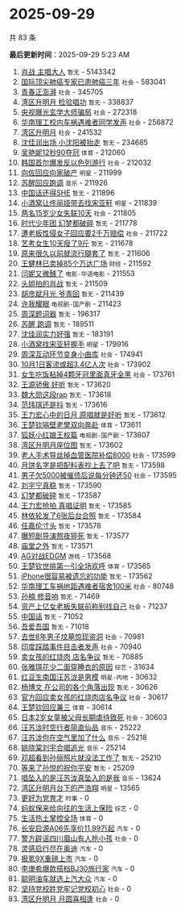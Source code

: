 # 2025-09-29

共 83 条


<!-- BEGIN -->

**最后更新时间**：2025-09-29 5:23 AM
1. [肖战 主唱大人](https://m.weibo.cn/search?containerid=100103type%3D1%26t%3D10%26q%3D%E8%82%96%E6%88%98+%E4%B8%BB%E5%94%B1%E5%A4%A7%E4%BA%BA&stream_entry_id=31&isnewpage=1&extparam=seat%3D1%26stream_entry_id%3D31%26flag%3D4%26lcate%3D5001%26filter_type%3Drealtimehot%26dgr%3D0%26c_type%3D31%26realpos%3D1%26q%3D%25E8%2582%2596%25E6%2588%2598%2520%25E4%25B8%25BB%25E5%2594%25B1%25E5%25A4%25A7%25E4%25BA%25BA%26cate%3D5001%26band_rank%3D1%26pos%3D0%26display_time%3D1759077001%26pre_seqid%3D175907700126502384984128) `暂无` - 5143342
2. [国际顶尖肺癌专家已患肺癌三年](https://m.weibo.cn/search?containerid=100103type%3D1%26t%3D10%26q%3D%23%E5%9B%BD%E9%99%85%E9%A1%B6%E5%B0%96%E8%82%BA%E7%99%8C%E4%B8%93%E5%AE%B6%E5%B7%B2%E6%82%A3%E8%82%BA%E7%99%8C%E4%B8%89%E5%B9%B4%23&stream_entry_id=31&isnewpage=1&extparam=seat%3D1%26stream_entry_id%3D31%26flag%3D2%26lcate%3D5001%26filter_type%3Drealtimehot%26dgr%3D0%26c_type%3D31%26realpos%3D2%26q%3D%2523%25E5%259B%25BD%25E9%2599%2585%25E9%25A1%25B6%25E5%25B0%2596%25E8%2582%25BA%25E7%2599%258C%25E4%25B8%2593%25E5%25AE%25B6%25E5%25B7%25B2%25E6%2582%25A3%25E8%2582%25BA%25E7%2599%258C%25E4%25B8%2589%25E5%25B9%25B4%2523%26cate%3D5001%26band_rank%3D2%26pos%3D1%26display_time%3D1759077001%26pre_seqid%3D175907700126502384984128) `社会` - 583041
3. [青春正澎湃](https://m.weibo.cn/search?containerid=100103type%3D1%26t%3D10%26q%3D%23%E9%9D%92%E6%98%A5%E6%AD%A3%E6%BE%8E%E6%B9%83%23&stream_entry_id=31&isnewpage=1&extparam=seat%3D1%26stream_entry_id%3D31%26flag%3D0%26lcate%3D5001%26filter_type%3Drealtimehot%26dgr%3D0%26c_type%3D31%26realpos%3D3%26q%3D%2523%25E9%259D%2592%25E6%2598%25A5%25E6%25AD%25A3%25E6%25BE%258E%25E6%25B9%2583%2523%26cate%3D5001%26band_rank%3D3%26pos%3D2%26display_time%3D1759077001%26pre_seqid%3D175907700126502384984128) `社会` - 345705
4. [湾区升明月 检验唱功](https://m.weibo.cn/search?containerid=100103type%3D1%26t%3D10%26q%3D%E6%B9%BE%E5%8C%BA%E5%8D%87%E6%98%8E%E6%9C%88+%E6%A3%80%E9%AA%8C%E5%94%B1%E5%8A%9F&stream_entry_id=31&isnewpage=1&extparam=seat%3D1%26stream_entry_id%3D31%26flag%3D2%26lcate%3D5001%26filter_type%3Drealtimehot%26dgr%3D0%26c_type%3D31%26realpos%3D4%26q%3D%25E6%25B9%25BE%25E5%258C%25BA%25E5%258D%2587%25E6%2598%258E%25E6%259C%2588%2520%25E6%25A3%2580%25E9%25AA%258C%25E5%2594%25B1%25E5%258A%259F%26cate%3D5001%26band_rank%3D4%26pos%3D4%26display_time%3D1759077001%26pre_seqid%3D175907700126502384984128) `暂无` - 338837
5. [央视曝光玄学大师骗局](https://m.weibo.cn/search?containerid=100103type%3D1%26t%3D10%26q%3D%23%E5%A4%AE%E8%A7%86%E6%9B%9D%E5%85%89%E7%8E%84%E5%AD%A6%E5%A4%A7%E5%B8%88%E9%AA%97%E5%B1%80%23&stream_entry_id=31&isnewpage=1&extparam=seat%3D1%26stream_entry_id%3D31%26flag%3D0%26lcate%3D5001%26filter_type%3Drealtimehot%26dgr%3D0%26c_type%3D31%26realpos%3D5%26q%3D%2523%25E5%25A4%25AE%25E8%25A7%2586%25E6%259B%259D%25E5%2585%2589%25E7%258E%2584%25E5%25AD%25A6%25E5%25A4%25A7%25E5%25B8%2588%25E9%25AA%2597%25E5%25B1%2580%2523%26cate%3D5001%26band_rank%3D5%26pos%3D5%26display_time%3D1759077001%26pre_seqid%3D175907700126502384984128) `社会` - 272318
6. [华南理工校内车祸遇难者同学发声](https://m.weibo.cn/search?containerid=100103type%3D1%26t%3D10%26q%3D%23%E5%8D%8E%E5%8D%97%E7%90%86%E5%B7%A5%E6%A0%A1%E5%86%85%E8%BD%A6%E7%A5%B8%E9%81%87%E9%9A%BE%E8%80%85%E5%90%8C%E5%AD%A6%E5%8F%91%E5%A3%B0%23&stream_entry_id=31&isnewpage=1&extparam=seat%3D1%26stream_entry_id%3D31%26flag%3D1%26lcate%3D5001%26filter_type%3Drealtimehot%26dgr%3D0%26c_type%3D31%26realpos%3D6%26q%3D%2523%25E5%258D%258E%25E5%258D%2597%25E7%2590%2586%25E5%25B7%25A5%25E6%25A0%25A1%25E5%2586%2585%25E8%25BD%25A6%25E7%25A5%25B8%25E9%2581%2587%25E9%259A%25BE%25E8%2580%2585%25E5%2590%258C%25E5%25AD%25A6%25E5%258F%2591%25E5%25A3%25B0%2523%26cate%3D5001%26band_rank%3D6%26pos%3D6%26display_time%3D1759077001%26pre_seqid%3D175907700126502384984128) `社会` - 256872
7. [湾区升明月](https://m.weibo.cn/search?containerid=100103type%3D1%26t%3D10%26q%3D%E6%B9%BE%E5%8C%BA%E5%8D%87%E6%98%8E%E6%9C%88&stream_entry_id=31&isnewpage=1&extparam=seat%3D1%26stream_entry_id%3D31%26flag%3D16%26lcate%3D5001%26filter_type%3Drealtimehot%26dgr%3D0%26c_type%3D31%26realpos%3D7%26q%3D%25E6%25B9%25BE%25E5%258C%25BA%25E5%258D%2587%25E6%2598%258E%25E6%259C%2588%26cate%3D5001%26band_rank%3D7%26pos%3D8%26display_time%3D1759077001%26pre_seqid%3D175907700126502384984128) `社会` - 241532
8. [沈佳润出场 小沈阳被抬走](https://m.weibo.cn/search?containerid=100103type%3D1%26t%3D10%26q%3D%E6%B2%88%E4%BD%B3%E6%B6%A6%E5%87%BA%E5%9C%BA+%E5%B0%8F%E6%B2%88%E9%98%B3%E8%A2%AB%E6%8A%AC%E8%B5%B0&stream_entry_id=31&isnewpage=1&extparam=seat%3D1%26stream_entry_id%3D31%26flag%3D2%26lcate%3D5001%26filter_type%3Drealtimehot%26dgr%3D0%26c_type%3D31%26realpos%3D8%26q%3D%25E6%25B2%2588%25E4%25BD%25B3%25E6%25B6%25A6%25E5%2587%25BA%25E5%259C%25BA%2520%25E5%25B0%258F%25E6%25B2%2588%25E9%2598%25B3%25E8%25A2%25AB%25E6%258A%25AC%25E8%25B5%25B0%26cate%3D5001%26band_rank%3D8%26pos%3D9%26display_time%3D1759077001%26pre_seqid%3D175907700126502384984128) `暂无` - 234685
9. [吴艳妮12秒90夺冠](https://m.weibo.cn/search?containerid=100103type%3D1%26t%3D10%26q%3D%23%E5%90%B4%E8%89%B3%E5%A6%AE12%E7%A7%9290%E5%A4%BA%E5%86%A0%23&stream_entry_id=31&isnewpage=1&extparam=seat%3D1%26stream_entry_id%3D31%26flag%3D0%26lcate%3D5001%26filter_type%3Drealtimehot%26dgr%3D0%26c_type%3D31%26realpos%3D9%26q%3D%2523%25E5%2590%25B4%25E8%2589%25B3%25E5%25A6%25AE12%25E7%25A7%259290%25E5%25A4%25BA%25E5%2586%25A0%2523%26cate%3D5001%26band_rank%3D9%26pos%3D10%26display_time%3D1759077001%26pre_seqid%3D175907700126502384984128) `体育` - 212060
10. [韩国首尔爆发反以色列游行](https://m.weibo.cn/search?containerid=100103type%3D1%26t%3D10%26q%3D%23%E9%9F%A9%E5%9B%BD%E9%A6%96%E5%B0%94%E7%88%86%E5%8F%91%E5%8F%8D%E4%BB%A5%E8%89%B2%E5%88%97%E6%B8%B8%E8%A1%8C%23&stream_entry_id=31&isnewpage=1&extparam=seat%3D1%26stream_entry_id%3D31%26flag%3D0%26lcate%3D5001%26filter_type%3Drealtimehot%26dgr%3D0%26c_type%3D31%26realpos%3D10%26q%3D%2523%25E9%259F%25A9%25E5%259B%25BD%25E9%25A6%2596%25E5%25B0%2594%25E7%2588%2586%25E5%258F%2591%25E5%258F%258D%25E4%25BB%25A5%25E8%2589%25B2%25E5%2588%2597%25E6%25B8%25B8%25E8%25A1%258C%2523%26cate%3D5001%26band_rank%3D10%26pos%3D11%26display_time%3D1759077001%26pre_seqid%3D175907700126502384984128) `社会` - 212032
11. [向佐回应向家破产](https://m.weibo.cn/search?containerid=100103type%3D1%26t%3D10%26q%3D%23%E5%90%91%E4%BD%90%E5%9B%9E%E5%BA%94%E5%90%91%E5%AE%B6%E7%A0%B4%E4%BA%A7%23&stream_entry_id=31&isnewpage=1&extparam=seat%3D1%26stream_entry_id%3D31%26flag%3D2%26lcate%3D5001%26filter_type%3Drealtimehot%26dgr%3D0%26c_type%3D31%26realpos%3D11%26q%3D%2523%25E5%2590%2591%25E4%25BD%2590%25E5%259B%259E%25E5%25BA%2594%25E5%2590%2591%25E5%25AE%25B6%25E7%25A0%25B4%25E4%25BA%25A7%2523%26cate%3D5001%26band_rank%3D11%26pos%3D12%26display_time%3D1759077001%26pre_seqid%3D175907700126502384984128) `明星` - 211999
12. [苏醒回应跑调](https://m.weibo.cn/search?containerid=100103type%3D1%26t%3D10%26q%3D%23%E8%8B%8F%E9%86%92%E5%9B%9E%E5%BA%94%E8%B7%91%E8%B0%83%23&stream_entry_id=31&isnewpage=1&extparam=seat%3D1%26stream_entry_id%3D31%26flag%3D0%26lcate%3D5001%26filter_type%3Drealtimehot%26dgr%3D0%26c_type%3D31%26realpos%3D12%26q%3D%2523%25E8%258B%258F%25E9%2586%2592%25E5%259B%259E%25E5%25BA%2594%25E8%25B7%2591%25E8%25B0%2583%2523%26cate%3D5001%26band_rank%3D12%26pos%3D13%26display_time%3D1759077001%26pre_seqid%3D175907700126502384984128) `音乐` - 211926
13. [中国话还得SHE](https://m.weibo.cn/search?containerid=100103type%3D1%26t%3D10%26q%3D%E4%B8%AD%E5%9B%BD%E8%AF%9D%E8%BF%98%E5%BE%97SHE&stream_entry_id=31&isnewpage=1&extparam=seat%3D1%26stream_entry_id%3D31%26flag%3D1%26lcate%3D5001%26filter_type%3Drealtimehot%26dgr%3D0%26c_type%3D31%26realpos%3D13%26q%3D%25E4%25B8%25AD%25E5%259B%25BD%25E8%25AF%259D%25E8%25BF%2598%25E5%25BE%2597SHE%26cate%3D5001%26band_rank%3D13%26pos%3D14%26display_time%3D1759077001%26pre_seqid%3D175907700126502384984128) `暂无` - 211896
14. [小酒窝让佟丽娅带去找宋亚轩](https://m.weibo.cn/search?containerid=100103type%3D1%26t%3D10%26q%3D%23%E5%B0%8F%E9%85%92%E7%AA%9D%E8%AE%A9%E4%BD%9F%E4%B8%BD%E5%A8%85%E5%B8%A6%E5%8E%BB%E6%89%BE%E5%AE%8B%E4%BA%9A%E8%BD%A9%23&stream_entry_id=31&isnewpage=1&extparam=seat%3D1%26stream_entry_id%3D31%26flag%3D1%26lcate%3D5001%26filter_type%3Drealtimehot%26dgr%3D0%26c_type%3D31%26realpos%3D14%26q%3D%2523%25E5%25B0%258F%25E9%2585%2592%25E7%25AA%259D%25E8%25AE%25A9%25E4%25BD%259F%25E4%25B8%25BD%25E5%25A8%2585%25E5%25B8%25A6%25E5%258E%25BB%25E6%2589%25BE%25E5%25AE%258B%25E4%25BA%259A%25E8%25BD%25A9%2523%26cate%3D5001%26band_rank%3D14%26pos%3D15%26display_time%3D1759077001%26pre_seqid%3D175907700126502384984128) `明星` - 211839
15. [两名15岁少女失联10天](https://m.weibo.cn/search?containerid=100103type%3D1%26t%3D10%26q%3D%23%E4%B8%A4%E5%90%8D15%E5%B2%81%E5%B0%91%E5%A5%B3%E5%A4%B1%E8%81%9410%E5%A4%A9%23&stream_entry_id=31&isnewpage=1&extparam=seat%3D1%26stream_entry_id%3D31%26flag%3D0%26lcate%3D5001%26filter_type%3Drealtimehot%26dgr%3D0%26c_type%3D31%26realpos%3D15%26q%3D%2523%25E4%25B8%25A4%25E5%2590%258D15%25E5%25B2%2581%25E5%25B0%2591%25E5%25A5%25B3%25E5%25A4%25B1%25E8%2581%259410%25E5%25A4%25A9%2523%26cate%3D5001%26band_rank%3D15%26pos%3D16%26display_time%3D1759077001%26pre_seqid%3D175907700126502384984128) `社会` - 211805
16. [时代少年团 幻梦都破碎](https://m.weibo.cn/search?containerid=100103type%3D1%26t%3D10%26q%3D%E6%97%B6%E4%BB%A3%E5%B0%91%E5%B9%B4%E5%9B%A2+%E5%B9%BB%E6%A2%A6%E9%83%BD%E7%A0%B4%E7%A2%8E&stream_entry_id=31&isnewpage=1&extparam=seat%3D1%26stream_entry_id%3D31%26flag%3D2%26lcate%3D5001%26filter_type%3Drealtimehot%26dgr%3D0%26c_type%3D31%26realpos%3D16%26q%3D%25E6%2597%25B6%25E4%25BB%25A3%25E5%25B0%2591%25E5%25B9%25B4%25E5%259B%25A2%2520%25E5%25B9%25BB%25E6%25A2%25A6%25E9%2583%25BD%25E7%25A0%25B4%25E7%25A2%258E%26cate%3D5001%26band_rank%3D16%26pos%3D17%26display_time%3D1759077001%26pre_seqid%3D175907700126502384984128) `暂无` - 211778
17. [遭老板性侵女子回应要2千万赔偿](https://m.weibo.cn/search?containerid=100103type%3D1%26t%3D10%26q%3D%23%E9%81%AD%E8%80%81%E6%9D%BF%E6%80%A7%E4%BE%B5%E5%A5%B3%E5%AD%90%E5%9B%9E%E5%BA%94%E8%A6%812%E5%8D%83%E4%B8%87%E8%B5%94%E5%81%BF%23&stream_entry_id=31&isnewpage=1&extparam=seat%3D1%26stream_entry_id%3D31%26flag%3D0%26lcate%3D5001%26filter_type%3Drealtimehot%26dgr%3D0%26c_type%3D31%26realpos%3D17%26q%3D%2523%25E9%2581%25AD%25E8%2580%2581%25E6%259D%25BF%25E6%2580%25A7%25E4%25BE%25B5%25E5%25A5%25B3%25E5%25AD%2590%25E5%259B%259E%25E5%25BA%2594%25E8%25A6%25812%25E5%258D%2583%25E4%25B8%2587%25E8%25B5%2594%25E5%2581%25BF%2523%26cate%3D5001%26band_rank%3D17%26pos%3D18%26display_time%3D1759077001%26pre_seqid%3D175907700126502384984128) `社会` - 211722
18. [艺考女生10天瘦了9斤](https://m.weibo.cn/search?containerid=100103type%3D1%26t%3D10%26q%3D%E8%89%BA%E8%80%83%E5%A5%B3%E7%94%9F10%E5%A4%A9%E7%98%A6%E4%BA%869%E6%96%A4&stream_entry_id=31&isnewpage=1&extparam=seat%3D1%26stream_entry_id%3D31%26flag%3D0%26lcate%3D5001%26filter_type%3Drealtimehot%26dgr%3D0%26c_type%3D31%26realpos%3D18%26q%3D%25E8%2589%25BA%25E8%2580%2583%25E5%25A5%25B3%25E7%2594%259F10%25E5%25A4%25A9%25E7%2598%25A6%25E4%25BA%25869%25E6%2596%25A4%26cate%3D5001%26band_rank%3D18%26pos%3D19%26display_time%3D1759077001%26pre_seqid%3D175907700126502384984128) `暂无` - 211678
19. [原来很久以前就流行腿套了](https://m.weibo.cn/search?containerid=100103type%3D1%26t%3D10%26q%3D%E5%8E%9F%E6%9D%A5%E5%BE%88%E4%B9%85%E4%BB%A5%E5%89%8D%E5%B0%B1%E6%B5%81%E8%A1%8C%E8%85%BF%E5%A5%97%E4%BA%86&stream_entry_id=31&isnewpage=1&extparam=seat%3D1%26stream_entry_id%3D31%26flag%3D1%26lcate%3D5001%26filter_type%3Drealtimehot%26dgr%3D0%26c_type%3D31%26realpos%3D19%26q%3D%25E5%258E%259F%25E6%259D%25A5%25E5%25BE%2588%25E4%25B9%2585%25E4%25BB%25A5%25E5%2589%258D%25E5%25B0%25B1%25E6%25B5%2581%25E8%25A1%258C%25E8%2585%25BF%25E5%25A5%2597%25E4%25BA%2586%26cate%3D5001%26band_rank%3D19%26pos%3D20%26display_time%3D1759077001%26pre_seqid%3D175907700126502384984128) `暂无` - 211606
20. [王健林已卖掉85个万达广场](https://m.weibo.cn/search?containerid=100103type%3D1%26t%3D10%26q%3D%23%E7%8E%8B%E5%81%A5%E6%9E%97%E5%B7%B2%E5%8D%96%E6%8E%8985%E4%B8%AA%E4%B8%87%E8%BE%BE%E5%B9%BF%E5%9C%BA%23&stream_entry_id=31&isnewpage=1&extparam=seat%3D1%26stream_entry_id%3D31%26flag%3D0%26lcate%3D5001%26filter_type%3Drealtimehot%26dgr%3D0%26c_type%3D31%26realpos%3D20%26q%3D%2523%25E7%258E%258B%25E5%2581%25A5%25E6%259E%2597%25E5%25B7%25B2%25E5%258D%2596%25E6%258E%258985%25E4%25B8%25AA%25E4%25B8%2587%25E8%25BE%25BE%25E5%25B9%25BF%25E5%259C%25BA%2523%26cate%3D5001%26band_rank%3D20%26pos%3D21%26display_time%3D1759077001%26pre_seqid%3D175907700126502384984128) `财经` - 211592
21. [闫妮又微醺了](https://m.weibo.cn/search?containerid=100103type%3D1%26t%3D10%26q%3D%E9%97%AB%E5%A6%AE%E5%8F%88%E5%BE%AE%E9%86%BA%E4%BA%86&stream_entry_id=31&isnewpage=1&extparam=seat%3D1%26stream_entry_id%3D31%26flag%3D1%26lcate%3D5001%26filter_type%3Drealtimehot%26dgr%3D0%26c_type%3D31%26realpos%3D21%26q%3D%25E9%2597%25AB%25E5%25A6%25AE%25E5%258F%2588%25E5%25BE%25AE%25E9%2586%25BA%25E4%25BA%2586%26cate%3D5001%26band_rank%3D21%26pos%3D22%26display_time%3D1759077001%26pre_seqid%3D175907700126502384984128) `电影-华语电影` - 211553
22. [头姐拍的肖战](https://m.weibo.cn/search?containerid=100103type%3D1%26t%3D10%26q%3D%E5%A4%B4%E5%A7%90%E6%8B%8D%E7%9A%84%E8%82%96%E6%88%98&stream_entry_id=31&isnewpage=1&extparam=seat%3D1%26stream_entry_id%3D31%26flag%3D1%26lcate%3D5001%26filter_type%3Drealtimehot%26dgr%3D0%26c_type%3D31%26realpos%3D22%26q%3D%25E5%25A4%25B4%25E5%25A7%2590%25E6%258B%258D%25E7%259A%2584%25E8%2582%2596%25E6%2588%2598%26cate%3D5001%26band_rank%3D22%26pos%3D23%26display_time%3D1759077001%26pre_seqid%3D175907700126502384984128) `暂无` - 211509
23. [胡彦斌月光 爷青回](https://m.weibo.cn/search?containerid=100103type%3D1%26t%3D10%26q%3D%E8%83%A1%E5%BD%A6%E6%96%8C%E6%9C%88%E5%85%89+%E7%88%B7%E9%9D%92%E5%9B%9E&stream_entry_id=31&isnewpage=1&extparam=seat%3D1%26stream_entry_id%3D31%26flag%3D1%26lcate%3D5001%26filter_type%3Drealtimehot%26dgr%3D0%26c_type%3D31%26realpos%3D23%26q%3D%25E8%2583%25A1%25E5%25BD%25A6%25E6%2596%258C%25E6%259C%2588%25E5%2585%2589%2520%25E7%2588%25B7%25E9%259D%2592%25E5%259B%259E%26cate%3D5001%26band_rank%3D23%26pos%3D24%26display_time%3D1759077001%26pre_seqid%3D175907700126502384984128) `暂无` - 211439
24. [许我耀眼](https://m.weibo.cn/search?containerid=100103type%3D1%26t%3D10%26q%3D%E8%AE%B8%E6%88%91%E8%80%80%E7%9C%BC&stream_entry_id=31&isnewpage=1&extparam=seat%3D1%26stream_entry_id%3D31%26flag%3D1%26lcate%3D5001%26filter_type%3Drealtimehot%26dgr%3D0%26c_type%3D31%26realpos%3D24%26q%3D%25E8%25AE%25B8%25E6%2588%2591%25E8%2580%2580%25E7%259C%25BC%26cate%3D5001%26band_rank%3D24%26pos%3D25%26display_time%3D1759077001%26pre_seqid%3D175907700126502384984128) `电视剧-国产剧` - 211423
25. [周深题词器](https://m.weibo.cn/search?containerid=100103type%3D1%26t%3D10%26q%3D%E5%91%A8%E6%B7%B1%E9%A2%98%E8%AF%8D%E5%99%A8&stream_entry_id=31&isnewpage=1&extparam=seat%3D1%26stream_entry_id%3D31%26flag%3D1%26lcate%3D5001%26filter_type%3Drealtimehot%26dgr%3D0%26c_type%3D31%26realpos%3D25%26q%3D%25E5%2591%25A8%25E6%25B7%25B1%25E9%25A2%2598%25E8%25AF%258D%25E5%2599%25A8%26cate%3D5001%26band_rank%3D25%26pos%3D26%26display_time%3D1759077001%26pre_seqid%3D175907700126502384984128) `暂无` - 196317
26. [苏醒 跑调](https://m.weibo.cn/search?containerid=100103type%3D1%26t%3D10%26q%3D%E8%8B%8F%E9%86%92+%E8%B7%91%E8%B0%83&stream_entry_id=31&isnewpage=1&extparam=seat%3D1%26stream_entry_id%3D31%26flag%3D0%26lcate%3D5001%26filter_type%3Drealtimehot%26dgr%3D0%26c_type%3D31%26realpos%3D26%26q%3D%25E8%258B%258F%25E9%2586%2592%2520%25E8%25B7%2591%25E8%25B0%2583%26cate%3D5001%26band_rank%3D26%26pos%3D27%26display_time%3D1759077001%26pre_seqid%3D175907700126502384984128) `暂无` - 189511
27. [沈佳润实力好强](https://m.weibo.cn/search?containerid=100103type%3D1%26t%3D10%26q%3D%E6%B2%88%E4%BD%B3%E6%B6%A6%E5%AE%9E%E5%8A%9B%E5%A5%BD%E5%BC%BA&stream_entry_id=31&isnewpage=1&extparam=seat%3D1%26stream_entry_id%3D31%26flag%3D1%26lcate%3D5001%26filter_type%3Drealtimehot%26dgr%3D0%26c_type%3D31%26realpos%3D27%26q%3D%25E6%25B2%2588%25E4%25BD%25B3%25E6%25B6%25A6%25E5%25AE%259E%25E5%258A%259B%25E5%25A5%25BD%25E5%25BC%25BA%26cate%3D5001%26band_rank%3D27%26pos%3D28%26display_time%3D1759077001%26pre_seqid%3D175907700126502384984128) `暂无` - 183191
28. [小酒窝找宋亚轩握手](https://m.weibo.cn/search?containerid=100103type%3D1%26t%3D10%26q%3D%23%E5%B0%8F%E9%85%92%E7%AA%9D%E6%89%BE%E5%AE%8B%E4%BA%9A%E8%BD%A9%E6%8F%A1%E6%89%8B%23&stream_entry_id=31&isnewpage=1&extparam=seat%3D1%26stream_entry_id%3D31%26flag%3D0%26lcate%3D5001%26filter_type%3Drealtimehot%26dgr%3D0%26c_type%3D31%26realpos%3D28%26q%3D%2523%25E5%25B0%258F%25E9%2585%2592%25E7%25AA%259D%25E6%2589%25BE%25E5%25AE%258B%25E4%25BA%259A%25E8%25BD%25A9%25E6%258F%25A1%25E6%2589%258B%2523%26cate%3D5001%26band_rank%3D28%26pos%3D29%26display_time%3D1759077001%26pre_seqid%3D175907700126502384984128) `明星` - 179916
29. [周深互动环节变身小曲库](https://m.weibo.cn/search?containerid=100103type%3D1%26t%3D10%26q%3D%23%E5%91%A8%E6%B7%B1%E4%BA%92%E5%8A%A8%E7%8E%AF%E8%8A%82%E5%8F%98%E8%BA%AB%E5%B0%8F%E6%9B%B2%E5%BA%93%23&stream_entry_id=31&isnewpage=1&extparam=seat%3D1%26stream_entry_id%3D31%26flag%3D1%26lcate%3D5001%26filter_type%3Drealtimehot%26dgr%3D0%26c_type%3D31%26realpos%3D29%26q%3D%2523%25E5%2591%25A8%25E6%25B7%25B1%25E4%25BA%2592%25E5%258A%25A8%25E7%258E%25AF%25E8%258A%2582%25E5%258F%2598%25E8%25BA%25AB%25E5%25B0%258F%25E6%259B%25B2%25E5%25BA%2593%2523%26cate%3D5001%26band_rank%3D29%26pos%3D30%26display_time%3D1759077001%26pre_seqid%3D175907700126502384984128) `社会` - 174941
30. [10月1日客流或超3.4亿人次](https://m.weibo.cn/search?containerid=100103type%3D1%26t%3D10%26q%3D%2310%E6%9C%881%E6%97%A5%E5%AE%A2%E6%B5%81%E6%88%96%E8%B6%853.4%E4%BA%BF%E4%BA%BA%E6%AC%A1%23&stream_entry_id=31&isnewpage=1&extparam=seat%3D1%26q%3D%252310%25E6%259C%25881%25E6%2597%25A5%25E5%25AE%25A2%25E6%25B5%2581%25E6%2588%2596%25E8%25B6%25853.4%25E4%25BA%25BF%25E4%25BA%25BA%25E6%25AC%25A1%2523%26flag%3D0%26cate%3D5001%26pos%3D2%26stream_entry_id%3D31%26band_rank%3D3%26lcate%3D5001%26dgr%3D0%26filter_type%3Drealtimehot%26realpos%3D3%26c_type%3D31%26display_time%3D1759080119%26pre_seqid%3D17590801194220236370577) `社会` - 173902
31. [女生吃饭粘掉4颗牙冠里面真牙全黑](https://m.weibo.cn/search?containerid=100103type%3D1%26t%3D10%26q%3D%23%E5%A5%B3%E7%94%9F%E5%90%83%E9%A5%AD%E7%B2%98%E6%8E%894%E9%A2%97%E7%89%99%E5%86%A0%E9%87%8C%E9%9D%A2%E7%9C%9F%E7%89%99%E5%85%A8%E9%BB%91%23&stream_entry_id=31&isnewpage=1&extparam=seat%3D1%26stream_entry_id%3D31%26flag%3D0%26lcate%3D5001%26filter_type%3Drealtimehot%26dgr%3D0%26c_type%3D31%26realpos%3D30%26q%3D%2523%25E5%25A5%25B3%25E7%2594%259F%25E5%2590%2583%25E9%25A5%25AD%25E7%25B2%2598%25E6%258E%25894%25E9%25A2%2597%25E7%2589%2599%25E5%2586%25A0%25E9%2587%258C%25E9%259D%25A2%25E7%259C%259F%25E7%2589%2599%25E5%2585%25A8%25E9%25BB%2591%2523%26cate%3D5001%26band_rank%3D30%26pos%3D31%26display_time%3D1759077001%26pre_seqid%3D175907700126502384984128) `社会` - 173761
32. [王源骄傲 好听](https://m.weibo.cn/search?containerid=100103type%3D1%26t%3D10%26q%3D%E7%8E%8B%E6%BA%90%E9%AA%84%E5%82%B2+%E5%A5%BD%E5%90%AC&stream_entry_id=31&isnewpage=1&extparam=seat%3D1%26stream_entry_id%3D31%26flag%3D0%26lcate%3D5001%26filter_type%3Drealtimehot%26dgr%3D0%26c_type%3D31%26realpos%3D31%26q%3D%25E7%258E%258B%25E6%25BA%2590%25E9%25AA%2584%25E5%2582%25B2%2520%25E5%25A5%25BD%25E5%2590%25AC%26cate%3D5001%26band_rank%3D31%26pos%3D32%26display_time%3D1759077001%26pre_seqid%3D175907700126502384984128) `暂无` - 173620
33. [魏大勋这段rap](https://m.weibo.cn/search?containerid=100103type%3D1%26t%3D10%26q%3D%E9%AD%8F%E5%A4%A7%E5%8B%8B%E8%BF%99%E6%AE%B5rap&stream_entry_id=31&isnewpage=1&extparam=seat%3D1%26stream_entry_id%3D31%26flag%3D1%26lcate%3D5001%26filter_type%3Drealtimehot%26dgr%3D0%26c_type%3D31%26realpos%3D32%26q%3D%25E9%25AD%258F%25E5%25A4%25A7%25E5%258B%258B%25E8%25BF%2599%25E6%25AE%25B5rap%26cate%3D5001%26band_rank%3D32%26pos%3D33%26display_time%3D1759077001%26pre_seqid%3D175907700126502384984128) `暂无` - 173618
34. [范玮琪还是抖](https://m.weibo.cn/search?containerid=100103type%3D1%26t%3D10%26q%3D%E8%8C%83%E7%8E%AE%E7%90%AA%E8%BF%98%E6%98%AF%E6%8A%96&stream_entry_id=31&isnewpage=1&extparam=seat%3D1%26stream_entry_id%3D31%26flag%3D0%26lcate%3D5001%26filter_type%3Drealtimehot%26dgr%3D0%26c_type%3D31%26realpos%3D33%26q%3D%25E8%258C%2583%25E7%258E%25AE%25E7%2590%25AA%25E8%25BF%2598%25E6%2598%25AF%25E6%258A%2596%26cate%3D5001%26band_rank%3D33%26pos%3D34%26display_time%3D1759077001%26pre_seqid%3D175907700126502384984128) `暂无` - 173616
35. [王力宏心中的日月 原唱就是好听](https://m.weibo.cn/search?containerid=100103type%3D1%26t%3D10%26q%3D%E7%8E%8B%E5%8A%9B%E5%AE%8F%E5%BF%83%E4%B8%AD%E7%9A%84%E6%97%A5%E6%9C%88+%E5%8E%9F%E5%94%B1%E5%B0%B1%E6%98%AF%E5%A5%BD%E5%90%AC&stream_entry_id=31&isnewpage=1&extparam=seat%3D1%26stream_entry_id%3D31%26flag%3D1%26lcate%3D5001%26filter_type%3Drealtimehot%26dgr%3D0%26c_type%3D31%26realpos%3D34%26q%3D%25E7%258E%258B%25E5%258A%259B%25E5%25AE%258F%25E5%25BF%2583%25E4%25B8%25AD%25E7%259A%2584%25E6%2597%25A5%25E6%259C%2588%2520%25E5%258E%259F%25E5%2594%25B1%25E5%25B0%25B1%25E6%2598%25AF%25E5%25A5%25BD%25E5%2590%25AC%26cate%3D5001%26band_rank%3D34%26pos%3D35%26display_time%3D1759077001%26pre_seqid%3D175907700126502384984128) `暂无` - 173612
36. [王楚钦隔壁老樊双向奔赴](https://m.weibo.cn/search?containerid=100103type%3D1%26t%3D10%26q%3D%23%E7%8E%8B%E6%A5%9A%E9%92%A6%E9%9A%94%E5%A3%81%E8%80%81%E6%A8%8A%E5%8F%8C%E5%90%91%E5%A5%94%E8%B5%B4%23&stream_entry_id=31&isnewpage=1&extparam=seat%3D1%26stream_entry_id%3D31%26flag%3D1%26lcate%3D5001%26filter_type%3Drealtimehot%26dgr%3D0%26c_type%3D31%26realpos%3D35%26q%3D%2523%25E7%258E%258B%25E6%25A5%259A%25E9%2592%25A6%25E9%259A%2594%25E5%25A3%2581%25E8%2580%2581%25E6%25A8%258A%25E5%258F%258C%25E5%2590%2591%25E5%25A5%2594%25E8%25B5%25B4%2523%26cate%3D5001%26band_rank%3D35%26pos%3D36%26display_time%3D1759077001%26pre_seqid%3D175907700126502384984128) `体育` - 173611
37. [狐妖小红娘王权篇](https://m.weibo.cn/search?containerid=100103type%3D1%26t%3D10%26q%3D%E7%8B%90%E5%A6%96%E5%B0%8F%E7%BA%A2%E5%A8%98%E7%8E%8B%E6%9D%83%E7%AF%87&stream_entry_id=31&isnewpage=1&extparam=seat%3D1%26stream_entry_id%3D31%26flag%3D1%26lcate%3D5001%26filter_type%3Drealtimehot%26dgr%3D0%26c_type%3D31%26realpos%3D36%26q%3D%25E7%258B%2590%25E5%25A6%2596%25E5%25B0%258F%25E7%25BA%25A2%25E5%25A8%2598%25E7%258E%258B%25E6%259D%2583%25E7%25AF%2587%26cate%3D5001%26band_rank%3D36%26pos%3D37%26display_time%3D1759077001%26pre_seqid%3D175907700126502384984128) `电视剧-国产剧` - 173607
38. [湾区升明月座位图](https://m.weibo.cn/search?containerid=100103type%3D1%26t%3D10%26q%3D%E6%B9%BE%E5%8C%BA%E5%8D%87%E6%98%8E%E6%9C%88%E5%BA%A7%E4%BD%8D%E5%9B%BE&stream_entry_id=31&isnewpage=1&extparam=seat%3D1%26stream_entry_id%3D31%26flag%3D1%26lcate%3D5001%26filter_type%3Drealtimehot%26dgr%3D0%26c_type%3D31%26realpos%3D37%26q%3D%25E6%25B9%25BE%25E5%258C%25BA%25E5%258D%2587%25E6%2598%258E%25E6%259C%2588%25E5%25BA%25A7%25E4%25BD%258D%25E5%259B%25BE%26cate%3D5001%26band_rank%3D37%26pos%3D38%26display_time%3D1759077001%26pre_seqid%3D175907700126502384984128) `暂无` - 173602
39. [老人手术导丝掉血管医院补偿8000](https://m.weibo.cn/search?containerid=100103type%3D1%26t%3D10%26q%3D%23%E8%80%81%E4%BA%BA%E6%89%8B%E6%9C%AF%E5%AF%BC%E4%B8%9D%E6%8E%89%E8%A1%80%E7%AE%A1%E5%8C%BB%E9%99%A2%E8%A1%A5%E5%81%BF8000%23&stream_entry_id=31&isnewpage=1&extparam=seat%3D1%26stream_entry_id%3D31%26flag%3D0%26lcate%3D5001%26filter_type%3Drealtimehot%26dgr%3D0%26c_type%3D31%26realpos%3D38%26q%3D%2523%25E8%2580%2581%25E4%25BA%25BA%25E6%2589%258B%25E6%259C%25AF%25E5%25AF%25BC%25E4%25B8%259D%25E6%258E%2589%25E8%25A1%2580%25E7%25AE%25A1%25E5%258C%25BB%25E9%2599%25A2%25E8%25A1%25A5%25E5%2581%25BF8000%2523%26cate%3D5001%26band_rank%3D38%26pos%3D39%26display_time%3D1759077001%26pre_seqid%3D175907700126502384984128) `社会` - 173599
40. [月饼名字是把配料表抄上去了吧](https://m.weibo.cn/search?containerid=100103type%3D1%26t%3D10%26q%3D%E6%9C%88%E9%A5%BC%E5%90%8D%E5%AD%97%E6%98%AF%E6%8A%8A%E9%85%8D%E6%96%99%E8%A1%A8%E6%8A%84%E4%B8%8A%E5%8E%BB%E4%BA%86%E5%90%A7&stream_entry_id=31&isnewpage=1&extparam=seat%3D1%26stream_entry_id%3D31%26flag%3D0%26lcate%3D5001%26filter_type%3Drealtimehot%26dgr%3D0%26c_type%3D31%26realpos%3D39%26q%3D%25E6%259C%2588%25E9%25A5%25BC%25E5%2590%258D%25E5%25AD%2597%25E6%2598%25AF%25E6%258A%258A%25E9%2585%258D%25E6%2596%2599%25E8%25A1%25A8%25E6%258A%2584%25E4%25B8%258A%25E5%258E%25BB%25E4%25BA%2586%25E5%2590%25A7%26cate%3D5001%26band_rank%3D39%26pos%3D40%26display_time%3D1759077001%26pre_seqid%3D175907700126502384984128) `暂无` - 173598
41. [男子欠5000被催债后说每分钟还50](https://m.weibo.cn/search?containerid=100103type%3D1%26t%3D10%26q%3D%23%E7%94%B7%E5%AD%90%E6%AC%A05000%E8%A2%AB%E5%82%AC%E5%80%BA%E5%90%8E%E8%AF%B4%E6%AF%8F%E5%88%86%E9%92%9F%E8%BF%9850%23&stream_entry_id=31&isnewpage=1&extparam=seat%3D1%26stream_entry_id%3D31%26flag%3D0%26lcate%3D5001%26filter_type%3Drealtimehot%26dgr%3D0%26c_type%3D31%26realpos%3D40%26q%3D%2523%25E7%2594%25B7%25E5%25AD%2590%25E6%25AC%25A05000%25E8%25A2%25AB%25E5%2582%25AC%25E5%2580%25BA%25E5%2590%258E%25E8%25AF%25B4%25E6%25AF%258F%25E5%2588%2586%25E9%2592%259F%25E8%25BF%259850%2523%26cate%3D5001%26band_rank%3D40%26pos%3D41%26display_time%3D1759077001%26pre_seqid%3D175907700126502384984128) `社会` - 173595
42. [刘宇宁真稳](https://m.weibo.cn/search?containerid=100103type%3D1%26t%3D10%26q%3D%E5%88%98%E5%AE%87%E5%AE%81%E7%9C%9F%E7%A8%B3&stream_entry_id=31&isnewpage=1&extparam=seat%3D1%26stream_entry_id%3D31%26flag%3D0%26lcate%3D5001%26filter_type%3Drealtimehot%26dgr%3D0%26c_type%3D31%26realpos%3D41%26q%3D%25E5%2588%2598%25E5%25AE%2587%25E5%25AE%2581%25E7%259C%259F%25E7%25A8%25B3%26cate%3D5001%26band_rank%3D41%26pos%3D42%26display_time%3D1759077001%26pre_seqid%3D175907700126502384984128) `暂无` - 173590
43. [幻梦都破碎](https://m.weibo.cn/search?containerid=100103type%3D1%26t%3D10%26q%3D%E5%B9%BB%E6%A2%A6%E9%83%BD%E7%A0%B4%E7%A2%8E&stream_entry_id=31&isnewpage=1&extparam=seat%3D1%26stream_entry_id%3D31%26flag%3D1%26lcate%3D5001%26filter_type%3Drealtimehot%26dgr%3D0%26c_type%3D31%26realpos%3D42%26q%3D%25E5%25B9%25BB%25E6%25A2%25A6%25E9%2583%25BD%25E7%25A0%25B4%25E7%25A2%258E%26cate%3D5001%26band_rank%3D42%26pos%3D43%26display_time%3D1759077001%26pre_seqid%3D175907700126502384984128) `暂无` - 173587
44. [王力宏抢拍 真唱证明](https://m.weibo.cn/search?containerid=100103type%3D1%26t%3D10%26q%3D%E7%8E%8B%E5%8A%9B%E5%AE%8F%E6%8A%A2%E6%8B%8D+%E7%9C%9F%E5%94%B1%E8%AF%81%E6%98%8E&stream_entry_id=31&isnewpage=1&extparam=seat%3D1%26stream_entry_id%3D31%26flag%3D0%26lcate%3D5001%26filter_type%3Drealtimehot%26dgr%3D0%26c_type%3D31%26realpos%3D43%26q%3D%25E7%258E%258B%25E5%258A%259B%25E5%25AE%258F%25E6%258A%25A2%25E6%258B%258D%2520%25E7%259C%259F%25E5%2594%25B1%25E8%25AF%2581%25E6%2598%258E%26cate%3D5001%26band_rank%3D43%26pos%3D44%26display_time%3D1759077001%26pre_seqid%3D175907700126502384984128) `暂无` - 173585
45. [林依轮发了6张后台合照](https://m.weibo.cn/search?containerid=100103type%3D1%26t%3D10%26q%3D%E6%9E%97%E4%BE%9D%E8%BD%AE%E5%8F%91%E4%BA%866%E5%BC%A0%E5%90%8E%E5%8F%B0%E5%90%88%E7%85%A7&stream_entry_id=31&isnewpage=1&extparam=seat%3D1%26stream_entry_id%3D31%26flag%3D1%26lcate%3D5001%26filter_type%3Drealtimehot%26dgr%3D0%26c_type%3D31%26realpos%3D44%26q%3D%25E6%259E%2597%25E4%25BE%259D%25E8%25BD%25AE%25E5%258F%2591%25E4%25BA%25866%25E5%25BC%25A0%25E5%2590%258E%25E5%258F%25B0%25E5%2590%2588%25E7%2585%25A7%26cate%3D5001%26band_rank%3D44%26pos%3D45%26display_time%3D1759077001%26pre_seqid%3D175907700126502384984128) `暂无` - 173584
46. [任嘉伦寸头](https://m.weibo.cn/search?containerid=100103type%3D1%26t%3D10%26q%3D%E4%BB%BB%E5%98%89%E4%BC%A6%E5%AF%B8%E5%A4%B4&stream_entry_id=31&isnewpage=1&extparam=seat%3D1%26stream_entry_id%3D31%26flag%3D0%26lcate%3D5001%26filter_type%3Drealtimehot%26dgr%3D0%26c_type%3D31%26realpos%3D45%26q%3D%25E4%25BB%25BB%25E5%2598%2589%25E4%25BC%25A6%25E5%25AF%25B8%25E5%25A4%25B4%26cate%3D5001%26band_rank%3D45%26pos%3D46%26display_time%3D1759077001%26pre_seqid%3D175907700126502384984128) `暂无` - 173578
47. [曝短剧导演熬夜猝死](https://m.weibo.cn/search?containerid=100103type%3D1%26t%3D10%26q%3D%E6%9B%9D%E7%9F%AD%E5%89%A7%E5%AF%BC%E6%BC%94%E7%86%AC%E5%A4%9C%E7%8C%9D%E6%AD%BB&stream_entry_id=31&isnewpage=1&extparam=seat%3D1%26stream_entry_id%3D31%26flag%3D0%26lcate%3D5001%26filter_type%3Drealtimehot%26dgr%3D0%26c_type%3D31%26realpos%3D46%26q%3D%25E6%259B%259D%25E7%259F%25AD%25E5%2589%25A7%25E5%25AF%25BC%25E6%25BC%2594%25E7%2586%25AC%25E5%25A4%259C%25E7%258C%259D%25E6%25AD%25BB%26cate%3D5001%26band_rank%3D46%26pos%3D47%26display_time%3D1759077001%26pre_seqid%3D175907700126502384984128) `暂无` - 173577
48. [庙堂之外](https://m.weibo.cn/search?containerid=100103type%3D1%26t%3D10%26q%3D%E5%BA%99%E5%A0%82%E4%B9%8B%E5%A4%96&stream_entry_id=31&isnewpage=1&extparam=seat%3D1%26stream_entry_id%3D31%26flag%3D1%26lcate%3D5001%26filter_type%3Drealtimehot%26dgr%3D0%26c_type%3D31%26realpos%3D47%26q%3D%25E5%25BA%2599%25E5%25A0%2582%25E4%25B9%258B%25E5%25A4%2596%26cate%3D5001%26band_rank%3D47%26pos%3D48%26display_time%3D1759077001%26pre_seqid%3D175907700126502384984128) `暂无` - 173571
49. [AG对战EDGM](https://m.weibo.cn/search?containerid=100103type%3D1%26t%3D10%26q%3D%23AG%E5%AF%B9%E6%88%98EDGM%23&stream_entry_id=31&isnewpage=1&extparam=seat%3D1%26stream_entry_id%3D31%26flag%3D0%26lcate%3D5001%26filter_type%3Drealtimehot%26dgr%3D0%26c_type%3D31%26realpos%3D48%26q%3D%2523AG%25E5%25AF%25B9%25E6%2588%2598EDGM%2523%26cate%3D5001%26band_rank%3D48%26pos%3D49%26display_time%3D1759077001%26pre_seqid%3D175907700126502384984128) `游戏` - 173568
50. [王楚钦世排第一引全场欢呼](https://m.weibo.cn/search?containerid=100103type%3D1%26t%3D10%26q%3D%23%E7%8E%8B%E6%A5%9A%E9%92%A6%E4%B8%96%E6%8E%92%E7%AC%AC%E4%B8%80%E5%BC%95%E5%85%A8%E5%9C%BA%E6%AC%A2%E5%91%BC%23&stream_entry_id=31&isnewpage=1&extparam=seat%3D1%26stream_entry_id%3D31%26flag%3D1%26lcate%3D5001%26filter_type%3Drealtimehot%26dgr%3D0%26c_type%3D31%26realpos%3D49%26q%3D%2523%25E7%258E%258B%25E6%25A5%259A%25E9%2592%25A6%25E4%25B8%2596%25E6%258E%2592%25E7%25AC%25AC%25E4%25B8%2580%25E5%25BC%2595%25E5%2585%25A8%25E5%259C%25BA%25E6%25AC%25A2%25E5%2591%25BC%2523%26cate%3D5001%26band_rank%3D49%26pos%3D50%26display_time%3D1759077001%26pre_seqid%3D175907700126502384984128) `体育` - 173565
51. [iPhone很容易被遗忘的功能](https://m.weibo.cn/search?containerid=100103type%3D1%26t%3D10%26q%3DiPhone%E5%BE%88%E5%AE%B9%E6%98%93%E8%A2%AB%E9%81%97%E5%BF%98%E7%9A%84%E5%8A%9F%E8%83%BD&stream_entry_id=31&isnewpage=1&extparam=seat%3D1%26stream_entry_id%3D31%26flag%3D0%26lcate%3D5001%26filter_type%3Drealtimehot%26dgr%3D0%26c_type%3D31%26realpos%3D50%26q%3DiPhone%25E5%25BE%2588%25E5%25AE%25B9%25E6%2598%2593%25E8%25A2%25AB%25E9%2581%2597%25E5%25BF%2598%25E7%259A%2584%25E5%258A%259F%25E8%2583%25BD%26cate%3D5001%26band_rank%3D50%26pos%3D51%26display_time%3D1759077001%26pre_seqid%3D175907700126502384984128) `暂无` - 173562
52. [华南理工车祸地距遇难者宿舍100米](https://m.weibo.cn/search?containerid=100103type%3D1%26t%3D10%26q%3D%23%E5%8D%8E%E5%8D%97%E7%90%86%E5%B7%A5%E8%BD%A6%E7%A5%B8%E5%9C%B0%E8%B7%9D%E9%81%87%E9%9A%BE%E8%80%85%E5%AE%BF%E8%88%8D100%E7%B1%B3%23&stream_entry_id=31&isnewpage=1&extparam=seat%3D1%26q%3D%2523%25E5%258D%258E%25E5%258D%2597%25E7%2590%2586%25E5%25B7%25A5%25E8%25BD%25A6%25E7%25A5%25B8%25E5%259C%25B0%25E8%25B7%259D%25E9%2581%2587%25E9%259A%25BE%25E8%2580%2585%25E5%25AE%25BF%25E8%2588%258D100%25E7%25B1%25B3%2523%26flag%3D1%26cate%3D5001%26pos%3D23%26stream_entry_id%3D31%26band_rank%3D22%26lcate%3D5001%26dgr%3D0%26filter_type%3Drealtimehot%26realpos%3D22%26c_type%3D31%26display_time%3D1759080119%26pre_seqid%3D17590801194220236370577) `社会` - 80748
53. [孙楠 修音响](https://m.weibo.cn/search?containerid=100103type%3D1%26t%3D10%26q%3D%E5%AD%99%E6%A5%A0+%E4%BF%AE%E9%9F%B3%E5%93%8D&stream_entry_id=31&isnewpage=1&extparam=seat%3D1%26q%3D%25E5%25AD%2599%25E6%25A5%25A0%2520%25E4%25BF%25AE%25E9%259F%25B3%25E5%2593%258D%26flag%3D1%26cate%3D5001%26pos%3D34%26stream_entry_id%3D31%26band_rank%3D33%26lcate%3D5001%26dgr%3D0%26filter_type%3Drealtimehot%26realpos%3D33%26c_type%3D31%26display_time%3D1759080119%26pre_seqid%3D17590801194220236370577) `暂无` - 71469
54. [资产上亿女老板失联前称别找自己](https://m.weibo.cn/search?containerid=100103type%3D1%26t%3D10%26q%3D%23%E8%B5%84%E4%BA%A7%E4%B8%8A%E4%BA%BF%E5%A5%B3%E8%80%81%E6%9D%BF%E5%A4%B1%E8%81%94%E5%89%8D%E7%A7%B0%E5%88%AB%E6%89%BE%E8%87%AA%E5%B7%B1%23&stream_entry_id=31&isnewpage=1&extparam=seat%3D1%26q%3D%2523%25E8%25B5%2584%25E4%25BA%25A7%25E4%25B8%258A%25E4%25BA%25BF%25E5%25A5%25B3%25E8%2580%2581%25E6%259D%25BF%25E5%25A4%25B1%25E8%2581%2594%25E5%2589%258D%25E7%25A7%25B0%25E5%2588%25AB%25E6%2589%25BE%25E8%2587%25AA%25E5%25B7%25B1%2523%26flag%3D1%26cate%3D5001%26pos%3D41%26stream_entry_id%3D31%26band_rank%3D40%26lcate%3D5001%26dgr%3D0%26filter_type%3Drealtimehot%26realpos%3D40%26c_type%3D31%26display_time%3D1759080119%26pre_seqid%3D17590801194220236370577) `社会` - 71237
55. [中国话](https://m.weibo.cn/search?containerid=100103type%3D1%26t%3D10%26q%3D%E4%B8%AD%E5%9B%BD%E8%AF%9D&stream_entry_id=31&isnewpage=1&extparam=seat%3D1%26q%3D%25E4%25B8%25AD%25E5%259B%25BD%25E8%25AF%259D%26flag%3D1%26cate%3D5001%26pos%3D46%26stream_entry_id%3D31%26band_rank%3D45%26lcate%3D5001%26dgr%3D0%26filter_type%3Drealtimehot%26realpos%3D45%26c_type%3D31%26display_time%3D1759080119%26pre_seqid%3D17590801194220236370577) `暂无` - 71052
56. [吾爱吾国](https://m.weibo.cn/search?containerid=100103type%3D1%26t%3D10%26q%3D%E5%90%BE%E7%88%B1%E5%90%BE%E5%9B%BD&stream_entry_id=31&isnewpage=1&extparam=seat%3D1%26q%3D%25E5%2590%25BE%25E7%2588%25B1%25E5%2590%25BE%25E5%259B%25BD%26flag%3D1%26cate%3D5001%26pos%3D47%26stream_entry_id%3D31%26band_rank%3D46%26lcate%3D5001%26dgr%3D0%26filter_type%3Drealtimehot%26realpos%3D46%26c_type%3D31%26display_time%3D1759080119%26pre_seqid%3D17590801194220236370577) `暂无` - 71018
57. [去世8年男子坟墓惊现盗洞](https://m.weibo.cn/search?containerid=100103type%3D1%26t%3D10%26q%3D%23%E5%8E%BB%E4%B8%968%E5%B9%B4%E7%94%B7%E5%AD%90%E5%9D%9F%E5%A2%93%E6%83%8A%E7%8E%B0%E7%9B%97%E6%B4%9E%23&stream_entry_id=31&isnewpage=1&extparam=seat%3D1%26q%3D%2523%25E5%258E%25BB%25E4%25B8%25968%25E5%25B9%25B4%25E7%2594%25B7%25E5%25AD%2590%25E5%259D%259F%25E5%25A2%2593%25E6%2583%258A%25E7%258E%25B0%25E7%259B%2597%25E6%25B4%259E%2523%26flag%3D1%26cate%3D5001%26pos%3D48%26stream_entry_id%3D31%26band_rank%3D47%26lcate%3D5001%26dgr%3D0%26filter_type%3Drealtimehot%26realpos%3D47%26c_type%3D31%26display_time%3D1759080119%26pre_seqid%3D17590801194220236370577) `社会` - 70981
58. [印度踩踏事件目击者发声](https://m.weibo.cn/search?containerid=100103type%3D1%26t%3D10%26q%3D%23%E5%8D%B0%E5%BA%A6%E8%B8%A9%E8%B8%8F%E4%BA%8B%E4%BB%B6%E7%9B%AE%E5%87%BB%E8%80%85%E5%8F%91%E5%A3%B0%23&stream_entry_id=31&isnewpage=1&extparam=seat%3D1%26q%3D%2523%25E5%258D%25B0%25E5%25BA%25A6%25E8%25B8%25A9%25E8%25B8%258F%25E4%25BA%258B%25E4%25BB%25B6%25E7%259B%25AE%25E5%2587%25BB%25E8%2580%2585%25E5%258F%2591%25E5%25A3%25B0%2523%26flag%3D1%26cate%3D5001%26pos%3D49%26stream_entry_id%3D31%26band_rank%3D48%26lcate%3D5001%26dgr%3D0%26filter_type%3Drealtimehot%26realpos%3D48%26c_type%3D31%26display_time%3D1759080119%26pre_seqid%3D17590801194220236370577) `社会` - 70940
59. [卖女孩的红烧肉 店名争议](https://m.weibo.cn/search?containerid=100103type%3D1%26t%3D10%26q%3D%E5%8D%96%E5%A5%B3%E5%AD%A9%E7%9A%84%E7%BA%A2%E7%83%A7%E8%82%89+%E5%BA%97%E5%90%8D%E4%BA%89%E8%AE%AE&stream_entry_id=31&isnewpage=1&extparam=seat%3D1%26q%3D%25E5%258D%2596%25E5%25A5%25B3%25E5%25AD%25A9%25E7%259A%2584%25E7%25BA%25A2%25E7%2583%25A7%25E8%2582%2589%2520%25E5%25BA%2597%25E5%2590%258D%25E4%25BA%2589%25E8%25AE%25AE%26flag%3D0%26cate%3D5001%26pos%3D50%26stream_entry_id%3D31%26band_rank%3D49%26lcate%3D5001%26dgr%3D0%26filter_type%3Drealtimehot%26realpos%3D49%26c_type%3D31%26display_time%3D1759080119%26pre_seqid%3D17590801194220236370577) `暂无` - 70885
60. [张雅琪花少二面穿睡衣的原因](https://m.weibo.cn/search?containerid=100103type%3D1%26t%3D10%26q%3D%23%E5%BC%A0%E9%9B%85%E7%90%AA%E8%8A%B1%E5%B0%91%E4%BA%8C%E9%9D%A2%E7%A9%BF%E7%9D%A1%E8%A1%A3%E7%9A%84%E5%8E%9F%E5%9B%A0%23&stream_entry_id=31&isnewpage=1&extparam=seat%3D1%26stream_entry_id%3D31%26flag%3D1%26lcate%3D5001%26realpos%3D34%26filter_type%3Drealtimehot%26dgr%3D0%26c_type%3D31%26q%3D%2523%25E5%25BC%25A0%25E9%259B%2585%25E7%2590%25AA%25E8%258A%25B1%25E5%25B0%2591%25E4%25BA%258C%25E9%259D%25A2%25E7%25A9%25BF%25E7%259D%25A1%25E8%25A1%25A3%25E7%259A%2584%25E5%258E%259F%25E5%259B%25A0%2523%26cate%3D5001%26band_rank%3D34%26pos%3D35%26display_time%3D1759084454%26pre_seqid%3D17590844539680238497311) `综艺` - 31634
61. [红豆生南国汪苏泷是男模](https://m.weibo.cn/search?containerid=100103type%3D1%26t%3D10%26q%3D%E7%BA%A2%E8%B1%86%E7%94%9F%E5%8D%97%E5%9B%BD%E6%B1%AA%E8%8B%8F%E6%B3%B7%E6%98%AF%E7%94%B7%E6%A8%A1&stream_entry_id=31&isnewpage=1&extparam=seat%3D1%26stream_entry_id%3D31%26flag%3D1%26lcate%3D5001%26realpos%3D43%26filter_type%3Drealtimehot%26dgr%3D0%26c_type%3D31%26q%3D%25E7%25BA%25A2%25E8%25B1%2586%25E7%2594%259F%25E5%258D%2597%25E5%259B%25BD%25E6%25B1%25AA%25E8%258B%258F%25E6%25B3%25B7%25E6%2598%25AF%25E7%2594%25B7%25E6%25A8%25A1%26cate%3D5001%26band_rank%3D43%26pos%3D44%26display_time%3D1759084454%26pre_seqid%3D17590844539680238497311) `明星-内地` - 30632
62. [杨博文 在公司的各个角落出现](https://m.weibo.cn/search?containerid=100103type%3D1%26t%3D10%26q%3D%E6%9D%A8%E5%8D%9A%E6%96%87+%E5%9C%A8%E5%85%AC%E5%8F%B8%E7%9A%84%E5%90%84%E4%B8%AA%E8%A7%92%E8%90%BD%E5%87%BA%E7%8E%B0&stream_entry_id=31&isnewpage=1&extparam=seat%3D1%26stream_entry_id%3D31%26flag%3D1%26lcate%3D5001%26realpos%3D45%26filter_type%3Drealtimehot%26dgr%3D0%26c_type%3D31%26q%3D%25E6%259D%25A8%25E5%258D%259A%25E6%2596%2587%2520%25E5%259C%25A8%25E5%2585%25AC%25E5%258F%25B8%25E7%259A%2584%25E5%2590%2584%25E4%25B8%25AA%25E8%25A7%2592%25E8%2590%25BD%25E5%2587%25BA%25E7%258E%25B0%26cate%3D5001%26band_rank%3D45%26pos%3D46%26display_time%3D1759084454%26pre_seqid%3D17590844539680238497311) `暂无` - 30626
63. [官方回应卖女孩的红烧肉店名争议](https://m.weibo.cn/search?containerid=100103type%3D1%26t%3D10%26q%3D%23%E5%AE%98%E6%96%B9%E5%9B%9E%E5%BA%94%E5%8D%96%E5%A5%B3%E5%AD%A9%E7%9A%84%E7%BA%A2%E7%83%A7%E8%82%89%E5%BA%97%E5%90%8D%E4%BA%89%E8%AE%AE%23&stream_entry_id=31&isnewpage=1&extparam=seat%3D1%26band_rank%3D32%26q%3D%2523%25E5%25AE%2598%25E6%2596%25B9%25E5%259B%259E%25E5%25BA%2594%25E5%258D%2596%25E5%25A5%25B3%25E5%25AD%25A9%25E7%259A%2584%25E7%25BA%25A2%25E7%2583%25A7%25E8%2582%2589%25E5%25BA%2597%25E5%2590%258D%25E4%25BA%2589%25E8%25AE%25AE%2523%26filter_type%3Drealtimehot%26c_type%3D31%26realpos%3D32%26stream_entry_id%3D31%26cate%3D5001%26flag%3D1%26pos%3D33%26lcate%3D5001%26dgr%3D0%26display_time%3D1759091273%26pre_seqid%3D17590912739590236580084) `社会` - 30617
64. [王楚钦回应兼三](https://m.weibo.cn/search?containerid=100103type%3D1%26t%3D10%26q%3D%23%E7%8E%8B%E6%A5%9A%E9%92%A6%E5%9B%9E%E5%BA%94%E5%85%BC%E4%B8%89%23&stream_entry_id=31&isnewpage=1&extparam=seat%3D1%26stream_entry_id%3D31%26flag%3D0%26lcate%3D5001%26realpos%3D48%26filter_type%3Drealtimehot%26dgr%3D0%26c_type%3D31%26q%3D%2523%25E7%258E%258B%25E6%25A5%259A%25E9%2592%25A6%25E5%259B%259E%25E5%25BA%2594%25E5%2585%25BC%25E4%25B8%2589%2523%26cate%3D5001%26band_rank%3D48%26pos%3D49%26display_time%3D1759084454%26pre_seqid%3D17590844539680238497311) `体育` - 30614
65. [日本2岁女童被父母长期虐待致死](https://m.weibo.cn/search?containerid=100103type%3D1%26t%3D10%26q%3D%23%E6%97%A5%E6%9C%AC2%E5%B2%81%E5%A5%B3%E7%AB%A5%E8%A2%AB%E7%88%B6%E6%AF%8D%E9%95%BF%E6%9C%9F%E8%99%90%E5%BE%85%E8%87%B4%E6%AD%BB%23&stream_entry_id=31&isnewpage=1&extparam=seat%3D1%26stream_entry_id%3D31%26flag%3D1%26lcate%3D5001%26realpos%3D50%26filter_type%3Drealtimehot%26dgr%3D0%26c_type%3D31%26q%3D%2523%25E6%2597%25A5%25E6%259C%25AC2%25E5%25B2%2581%25E5%25A5%25B3%25E7%25AB%25A5%25E8%25A2%25AB%25E7%2588%25B6%25E6%25AF%258D%25E9%2595%25BF%25E6%259C%259F%25E8%2599%2590%25E5%25BE%2585%25E8%2587%25B4%25E6%25AD%25BB%2523%26cate%3D5001%26band_rank%3D50%26pos%3D51%26display_time%3D1759084454%26pre_seqid%3D17590844539680238497311) `社会` - 30603
66. [汪苏泷时空行者简直仙品](https://m.weibo.cn/search?containerid=100103type%3D1%26t%3D10%26q%3D%E6%B1%AA%E8%8B%8F%E6%B3%B7%E6%97%B6%E7%A9%BA%E8%A1%8C%E8%80%85%E7%AE%80%E7%9B%B4%E4%BB%99%E5%93%81&stream_entry_id=31&isnewpage=1&extparam=seat%3D1%26q%3D%25E6%25B1%25AA%25E8%258B%258F%25E6%25B3%25B7%25E6%2597%25B6%25E7%25A9%25BA%25E8%25A1%258C%25E8%2580%2585%25E7%25AE%2580%25E7%259B%25B4%25E4%25BB%2599%25E5%2593%2581%26dgr%3D0%26stream_entry_id%3D31%26pos%3D32%26flag%3D1%26realpos%3D31%26filter_type%3Drealtimehot%26c_type%3D31%26lcate%3D5001%26cate%3D5001%26band_rank%3D31%26display_time%3D1759087240%26pre_seqid%3D17590872408000236136516) `音乐` - 25222
67. [汪苏泷你在空气里加了什么](https://m.weibo.cn/search?containerid=100103type%3D1%26t%3D10%26q%3D%E6%B1%AA%E8%8B%8F%E6%B3%B7%E4%BD%A0%E5%9C%A8%E7%A9%BA%E6%B0%94%E9%87%8C%E5%8A%A0%E4%BA%86%E4%BB%80%E4%B9%88&stream_entry_id=31&isnewpage=1&extparam=seat%3D1%26q%3D%25E6%25B1%25AA%25E8%258B%258F%25E6%25B3%25B7%25E4%25BD%25A0%25E5%259C%25A8%25E7%25A9%25BA%25E6%25B0%2594%25E9%2587%258C%25E5%258A%25A0%25E4%25BA%2586%25E4%25BB%2580%25E4%25B9%2588%26dgr%3D0%26stream_entry_id%3D31%26pos%3D37%26flag%3D1%26realpos%3D36%26filter_type%3Drealtimehot%26c_type%3D31%26lcate%3D5001%26cate%3D5001%26band_rank%3D36%26display_time%3D1759087240%26pre_seqid%3D17590872408000236136516) `音乐` - 25218
68. [姚晓棠刘宇合唱追光](https://m.weibo.cn/search?containerid=100103type%3D1%26t%3D10%26q%3D%23%E5%A7%9A%E6%99%93%E6%A3%A0%E5%88%98%E5%AE%87%E5%90%88%E5%94%B1%E8%BF%BD%E5%85%89%23&stream_entry_id=31&isnewpage=1&extparam=seat%3D1%26q%3D%2523%25E5%25A7%259A%25E6%2599%2593%25E6%25A3%25A0%25E5%2588%2598%25E5%25AE%2587%25E5%2590%2588%25E5%2594%25B1%25E8%25BF%25BD%25E5%2585%2589%2523%26dgr%3D0%26stream_entry_id%3D31%26pos%3D43%26flag%3D0%26realpos%3D42%26filter_type%3Drealtimehot%26c_type%3D31%26lcate%3D5001%26cate%3D5001%26band_rank%3D42%26display_time%3D1759087240%26pre_seqid%3D17590872408000236136516) `音乐` - 25214
69. [邓超看到孙俪照片就没法工作了](https://m.weibo.cn/search?containerid=100103type%3D1%26t%3D10%26q%3D%E9%82%93%E8%B6%85%E7%9C%8B%E5%88%B0%E5%AD%99%E4%BF%AA%E7%85%A7%E7%89%87%E5%B0%B1%E6%B2%A1%E6%B3%95%E5%B7%A5%E4%BD%9C%E4%BA%86&stream_entry_id=31&isnewpage=1&extparam=seat%3D1%26q%3D%25E9%2582%2593%25E8%25B6%2585%25E7%259C%258B%25E5%2588%25B0%25E5%25AD%2599%25E4%25BF%25AA%25E7%2585%25A7%25E7%2589%2587%25E5%25B0%25B1%25E6%25B2%25A1%25E6%25B3%2595%25E5%25B7%25A5%25E4%25BD%259C%25E4%25BA%2586%26dgr%3D0%26stream_entry_id%3D31%26pos%3D49%26flag%3D1%26realpos%3D48%26filter_type%3Drealtimehot%26c_type%3D31%26lcate%3D5001%26cate%3D5001%26band_rank%3D48%26display_time%3D1759087240%26pre_seqid%3D17590872408000236136516) `暂无` - 25210
70. [等来了孙悦的祝你平安](https://m.weibo.cn/search?containerid=100103type%3D1%26t%3D10%26q%3D%E7%AD%89%E6%9D%A5%E4%BA%86%E5%AD%99%E6%82%A6%E7%9A%84%E7%A5%9D%E4%BD%A0%E5%B9%B3%E5%AE%89&stream_entry_id=31&isnewpage=1&extparam=seat%3D1%26q%3D%25E7%25AD%2589%25E6%259D%25A5%25E4%25BA%2586%25E5%25AD%2599%25E6%2582%25A6%25E7%259A%2584%25E7%25A5%259D%25E4%25BD%25A0%25E5%25B9%25B3%25E5%25AE%2589%26dgr%3D0%26stream_entry_id%3D31%26pos%3D50%26flag%3D0%26realpos%3D49%26filter_type%3Drealtimehot%26c_type%3D31%26lcate%3D5001%26cate%3D5001%26band_rank%3D49%26display_time%3D1759087240%26pre_seqid%3D17590872408000236136516) `暂无` - 25209
71. [唱坠入的是汪苏泷真坠入的是我](https://m.weibo.cn/search?containerid=100103type%3D1%26t%3D10%26q%3D%E5%94%B1%E5%9D%A0%E5%85%A5%E7%9A%84%E6%98%AF%E6%B1%AA%E8%8B%8F%E6%B3%B7%E7%9C%9F%E5%9D%A0%E5%85%A5%E7%9A%84%E6%98%AF%E6%88%91&stream_entry_id=31&isnewpage=1&extparam=seat%3D1%26band_rank%3D48%26q%3D%25E5%2594%25B1%25E5%259D%25A0%25E5%2585%25A5%25E7%259A%2584%25E6%2598%25AF%25E6%25B1%25AA%25E8%258B%258F%25E6%25B3%25B7%25E7%259C%259F%25E5%259D%25A0%25E5%2585%25A5%25E7%259A%2584%25E6%2598%25AF%25E6%2588%2591%26filter_type%3Drealtimehot%26c_type%3D31%26realpos%3D48%26stream_entry_id%3D31%26cate%3D5001%26flag%3D1%26pos%3D49%26lcate%3D5001%26dgr%3D0%26display_time%3D1759091273%26pre_seqid%3D17590912739590236580084) `音乐` - 13624
72. [湾区升明月台下的严浩翔](https://m.weibo.cn/search?containerid=100103type%3D1%26t%3D10%26q%3D%23%E6%B9%BE%E5%8C%BA%E5%8D%87%E6%98%8E%E6%9C%88%E5%8F%B0%E4%B8%8B%E7%9A%84%E4%B8%A5%E6%B5%A9%E7%BF%94%23&stream_entry_id=31&isnewpage=1&extparam=seat%3D1%26band_rank%3D50%26q%3D%2523%25E6%25B9%25BE%25E5%258C%25BA%25E5%258D%2587%25E6%2598%258E%25E6%259C%2588%25E5%258F%25B0%25E4%25B8%258B%25E7%259A%2584%25E4%25B8%25A5%25E6%25B5%25A9%25E7%25BF%2594%2523%26filter_type%3Drealtimehot%26c_type%3D31%26realpos%3D50%26stream_entry_id%3D31%26cate%3D5001%26flag%3D0%26pos%3D51%26lcate%3D5001%26dgr%3D0%26display_time%3D1759091273%26pre_seqid%3D17590912739590236580084) `明星` - 13565
73. [更好为党育才](https://m.weibo.cn/search?containerid=100103type%3D1%26t%3D10%26q%3D%23%E6%9B%B4%E5%A5%BD%E4%B8%BA%E5%85%9A%E8%82%B2%E6%89%8D%23&stream_entry_id=51&isnewpage=1&extparam=seat%3D1%26q%3D%2523%25E6%259B%25B4%25E5%25A5%25BD%25E4%25B8%25BA%25E5%2585%259A%25E8%2582%25B2%25E6%2589%258D%2523%26stream_entry_id%3D51%26c_type%3D51%26dgr%3D0%26cate%3D10103%26filter_type%3Drealtimehot%26pos%3D0%26display_time%3D1759077001%26pre_seqid%3D175907700126502384984128) `时事` - 0
74. [蚂蚁保来给向往的生活上保险](https://m.weibo.cn/search?containerid=100103type%3D1%26t%3D10%26q%3D%23%E8%9A%82%E8%9A%81%E4%BF%9D%E6%9D%A5%E7%BB%99%E5%90%91%E5%BE%80%E7%9A%84%E7%94%9F%E6%B4%BB%E4%B8%8A%E4%BF%9D%E9%99%A9%23&stream_entry_id=31&isnewpage=1&extparam=seat%3D1%26stream_entry_id%3D31%26is_ad_pos%3D1%26lcate%3D5001%26topic_ad%3D1%26q%3D%2523%25E8%259A%2582%25E8%259A%2581%25E4%25BF%259D%25E6%259D%25A5%25E7%25BB%2599%25E5%2590%2591%25E5%25BE%2580%25E7%259A%2584%25E7%2594%259F%25E6%25B4%25BB%25E4%25B8%258A%25E4%25BF%259D%25E9%2599%25A9%2523%26dgr%3D0%26c_type%3D31%26adid%3D304396%26filter_type%3Drealtimehot%26cate%3D5001%26band_rank%3D4%26pos%3D3%26display_time%3D1759077001%26pre_seqid%3D175907700126502384984128) `综艺` - 0
75. [生活热土掌控全场](https://m.weibo.cn/search?containerid=100103type%3D1%26t%3D10%26q%3D%23%E7%94%9F%E6%B4%BB%E7%83%AD%E5%9C%9F%E6%8E%8C%E6%8E%A7%E5%85%A8%E5%9C%BA%23&stream_entry_id=31&isnewpage=1&extparam=seat%3D1%26stream_entry_id%3D31%26is_ad_pos%3D1%26lcate%3D5001%26topic_ad%3D1%26q%3D%2523%25E7%2594%259F%25E6%25B4%25BB%25E7%2583%25AD%25E5%259C%259F%25E6%258E%258C%25E6%258E%25A7%25E5%2585%25A8%25E5%259C%25BA%2523%26dgr%3D0%26c_type%3D31%26adid%3D304917%26filter_type%3Drealtimehot%26cate%3D5001%26band_rank%3D7%26pos%3D7%26display_time%3D1759077001%26pre_seqid%3D175907700126502384984128) `体育` - 0
76. [长安启源A06先享价11.99万起](https://m.weibo.cn/search?containerid=100103type%3D1%26t%3D296%26q%3D%23%E6%B2%B7%E9%92%B8%E5%B4%8E%E6%B2%85%23&hide_search_bar=1&replace_title=+) `汽车` - 0
77. [警方辟谣四川眉山有人抢小孩](https://m.weibo.cn/search?containerid=100103type%3D1%26t%3D10%26q%3D%23%E8%AD%A6%E6%96%B9%E8%BE%9F%E8%B0%A3%E5%9B%9B%E5%B7%9D%E7%9C%89%E5%B1%B1%E6%9C%89%E4%BA%BA%E6%8A%A2%E5%B0%8F%E5%AD%A9%23&stream_entry_id=31&isnewpage=1&extparam=seat%3D1%26q%3D%2523%25E8%25AD%25A6%25E6%2596%25B9%25E8%25BE%259F%25E8%25B0%25A3%25E5%259B%259B%25E5%25B7%259D%25E7%259C%2589%25E5%25B1%25B1%25E6%259C%2589%25E4%25BA%25BA%25E6%258A%25A2%25E5%25B0%258F%25E5%25AD%25A9%2523%26dgr%3D0%26cate%3D5001%26adid%3D304795%26pos%3D7%26stream_entry_id%3D31%26band_rank%3D7%26lcate%3D5001%26filter_type%3Drealtimehot%26is_ad_pos%3D1%26c_type%3D31%26display_time%3D1759080119%26pre_seqid%3D17590801194220236370577) `社会` - 0
78. [灵感启行尽在奥迪](https://m.weibo.cn/search?containerid=100103type%3D1%26t%3D10%26q%3D%23%E7%81%B5%E6%84%9F%E5%90%AF%E8%A1%8C%E5%B0%BD%E5%9C%A8%E5%A5%A5%E8%BF%AA%23&stream_entry_id=31&isnewpage=1&extparam=seat%3D1%26is_ad_pos%3D1%26stream_entry_id%3D31%26lcate%3D5001%26topic_ad%3D1%26q%3D%2523%25E7%2581%25B5%25E6%2584%259F%25E5%2590%25AF%25E8%25A1%258C%25E5%25B0%25BD%25E5%259C%25A8%25E5%25A5%25A5%25E8%25BF%25AA%2523%26dgr%3D0%26c_type%3D31%26adid%3D304723%26filter_type%3Drealtimehot%26cate%3D5001%26band_rank%3D4%26pos%3D3%26display_time%3D1759084454%26pre_seqid%3D17590844539680238497311) `汽车` - 0
79. [极氪9X重磅上市](https://m.weibo.cn/search?containerid=100103type%3D1%26t%3D10%26q%3D%23%E6%9E%81%E6%B0%AA9X%E9%87%8D%E7%A3%85%E4%B8%8A%E5%B8%82%23&stream_entry_id=31&isnewpage=1&extparam=seat%3D1%26is_ad_pos%3D1%26stream_entry_id%3D31%26lcate%3D5001%26topic_ad%3D1%26q%3D%2523%25E6%259E%2581%25E6%25B0%25AA9X%25E9%2587%258D%25E7%25A3%2585%25E4%25B8%258A%25E5%25B8%2582%2523%26dgr%3D0%26c_type%3D31%26adid%3D304908%26filter_type%3Drealtimehot%26cate%3D5001%26band_rank%3D7%26pos%3D7%26display_time%3D1759084454%26pre_seqid%3D17590844539680238497311) `汽车` - 0
80. [李庚希爆款搭档BJ30旅行家](https://m.weibo.cn/search?containerid=100103type%3D1%26t%3D296%26q%3D%23%E6%B2%B7%E9%92%B8%E5%93%95%E5%90%94%23&hide_search_bar=1&replace_title=+) `汽车` - 0
81. [聪明油车就选上汽大众](https://m.weibo.cn/search?containerid=100103type%3D1%26t%3D10%26q%3D%23%E8%81%AA%E6%98%8E%E6%B2%B9%E8%BD%A6%E5%B0%B1%E9%80%89%E4%B8%8A%E6%B1%BD%E5%A4%A7%E4%BC%97%23&stream_entry_id=31&isnewpage=1&extparam=seat%3D1%26q%3D%2523%25E8%2581%25AA%25E6%2598%258E%25E6%25B2%25B9%25E8%25BD%25A6%25E5%25B0%25B1%25E9%2580%2589%25E4%25B8%258A%25E6%25B1%25BD%25E5%25A4%25A7%25E4%25BC%2597%2523%26dgr%3D0%26stream_entry_id%3D31%26adid%3D304921%26pos%3D7%26topic_ad%3D1%26filter_type%3Drealtimehot%26c_type%3D31%26is_ad_pos%3D1%26lcate%3D5001%26cate%3D5001%26band_rank%3D7%26display_time%3D1759087240%26pre_seqid%3D17590872408000236136516) `汽车` - 0
82. [坚持党校姓党牢记党校初心](https://m.weibo.cn/search?containerid=100103type%3D1%26t%3D10%26q%3D%23%E5%9D%9A%E6%8C%81%E5%85%9A%E6%A0%A1%E5%A7%93%E5%85%9A%E7%89%A2%E8%AE%B0%E5%85%9A%E6%A0%A1%E5%88%9D%E5%BF%83%23&stream_entry_id=51&isnewpage=1&extparam=seat%3D1%26c_type%3D51%26pos%3D0%26q%3D%2523%25E5%259D%259A%25E6%258C%2581%25E5%2585%259A%25E6%25A0%25A1%25E5%25A7%2593%25E5%2585%259A%25E7%2589%25A2%25E8%25AE%25B0%25E5%2585%259A%25E6%25A0%25A1%25E5%2588%259D%25E5%25BF%2583%2523%26stream_entry_id%3D51%26cate%3D10103%26filter_type%3Drealtimehot%26dgr%3D0%26display_time%3D1759091273%26pre_seqid%3D17590912739590236580084) `社会` - 0
83. [湾区升明月 月圆喜相逢](https://m.weibo.cn/search?containerid=100103type%3D1%26t%3D10%26q%3D%23%E6%B9%BE%E5%8C%BA%E5%8D%87%E6%98%8E%E6%9C%88+%E6%9C%88%E5%9C%86%E5%96%9C%E7%9B%B8%E9%80%A2%23&stream_entry_id=31&isnewpage=1&extparam=seat%3D1%26dgr%3D0%26adid%3D304815%26band_rank%3D7%26pos%3D7%26lcate%3D5001%26is_ad_pos%3D1%26c_type%3D31%26cate%3D5001%26topic_ad%3D1%26filter_type%3Drealtimehot%26q%3D%2523%25E6%25B9%25BE%25E5%258C%25BA%25E5%258D%2587%25E6%2598%258E%25E6%259C%2588%2520%25E6%259C%2588%25E5%259C%2586%25E5%2596%259C%25E7%259B%25B8%25E9%2580%25A2%2523%26stream_entry_id%3D31%26display_time%3D1759094581%26pre_seqid%3D175909458113202377023126) `社会` - 0

<!-- END -->

